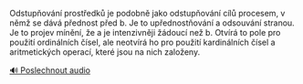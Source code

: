 
Odstupňování prostředků je podobně jako odstupňování cílů procesem, v němž se dává přednost před b. Je to upřednostňování a odsouvání stranou. Je to projev mínění, že a je intenzivněji žádoucí než b. Otvírá to pole pro použití ordinálních čísel, ale neotvírá ho pro použití kardinálních čísel a aritmetických operací, které jsou na nich založeny.

[🔊 Poslechnout audio](/data/7-paragraphs/audio/chapter_42/para_013-Odstupovn-prostedk-je-podobn-jako-odstupov.mp3)
